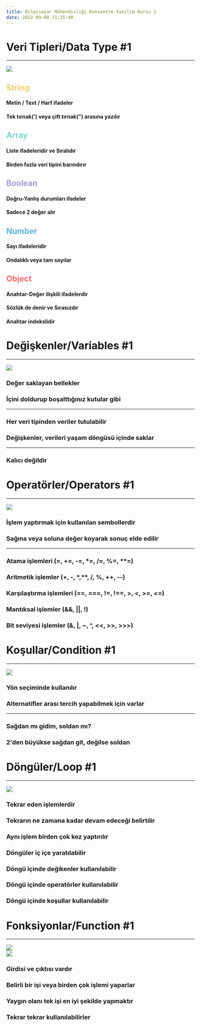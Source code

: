 ```yaml
---
title: Bilgisayar Mühendisliği Konsantre Yazılım Kursu 2
date: 2022-09-08 21:25:40
---
```


<!-- Section Begin -->

<!-- Page Begin -->
<div class="slider-content shadow">

# Veri Tipleri/Data Type #1

<hr />

<div class="container-fluid">
<div class="row row-no-gutters">
    <div class="col-md-4">
        <div class="p-2 mt-2">
            <div class="img-responsive text-center">
                <img src="/img/folio/data_types.jpg" class="h-md-4" />
            </div>
        </div>
    </div>
    <div class="col-md-8">
        <div class="row row-no-gutters">
            <div class="col-md-6">
                <h2 style="color:#f0cd67"><strong>String</strong></h2>
                <h4><i class="icon icon-right"></i> Metin / Text / Harf ifadeler</h4>
                <h4><i class="icon icon-right"></i> Tek tırnak(') veya çift tırnak(") arasına yazılır</h4>
                <h2 style="color:#77d7c6"><strong>Array</strong></h2>
                <h4><i class="icon icon-right"></i> Liste ifadeleridir ve Sıralıdır</h4>
                <h4><i class="icon icon-right"></i> Birden fazla veri tipini barındırır</h4>
                <h2 style="color:#a79cd4"><strong>Boolean</strong></h2>
                <h4><i class="icon icon-right"></i> Doğru-Yanlış durumları ifadeler</h4>
                <h4><i class="icon icon-right"></i> Sadece 2 değer alır</h4>
            </div>
            <div class="col-md-6">
                <h2 style="color:#5bb6d6"><strong>Number</strong></h2>
                <h4><i class="icon icon-right"></i> Sayı ifadeleridir</h4>
                <h4><i class="icon icon-right"></i> Ondalıklı veya tam sayılar</h4>
                <h2 style="color:#f06c6e"><strong>Object</strong></h2>
                <h4><i class="icon icon-right"></i> Anahtar-Değer ilişkili ifadelerdir</h4>
                <h4><i class="icon icon-right"></i> Sözlük de denir ve Sırasızdır</h4>
                <h4><i class="icon icon-right"></i> Anahtar indekslidir</h4>
            </div>
        </div>
    </div>

</div>

</div>

</div>
<!-- Page End -->

<!-- Section End -->

<!-- Section Begin -->

<!-- Page Begin -->
<div class="slider-content shadow">

# Değişkenler/Variables #1

<hr />

<div class="container-fluid">
<div class="row row-no-gutters">
    <div class="col-md-4">
        <div class="p-2 mt-2">
            <div class="img-responsive text-center">
                <img src="/img/folio/variables.jpg" class="h-md-4" />
            </div>
        </div>
    </div>
    <div class="col-md-8">
        <div class="p-2 mt-2">
            <h3><i class="icon icon-right"></i> Değer saklayan bellekler</h3>
            <h3><i class="icon icon-right"></i> İçini doldurup boşalttığınız kutular gibi</h3>
            <hr />
            <h3><i class="icon icon-right"></i> Her veri tipinden veriler tutulabilir</h3>
            <h3><i class="icon icon-right"></i> Değişkenler, verileri yaşam döngüsü içinde saklar</h3>
            <hr />
            <h3><i class="icon icon-right"></i> Kalıcı değildir</h3>
        </div>
    </div>

</div>

</div>

</div>
<!-- Page End -->

<!-- Section End -->

<!-- Section Begin -->

<!-- Page Begin -->
<div class="slider-content shadow">

# Operatörler/Operators #1

<hr />

<div class="container-fluid">
<div class="row row-no-gutters">
    <div class="col-md-4">
        <div class="p-2 mt-2">
            <div class="img-responsive text-center">
                <img src="/img/folio/operator.jpg" class="h-md-4" />
            </div>
        </div>
    </div>
    <div class="col-md-8">
        <div class="p-2 mt-2">
            <h3><i class="icon icon-right"></i> İşlem yaptırmak için kullanılan sembollerdir</h3>
            <h3><i class="icon icon-right"></i> Sağına veya soluna değer koyarak sonuç elde edilir</h3>
            <hr />
            <h3><i class="icon icon-right"></i> Atama işlemleri (=, +=, -=, *=, /=, %=, **=)</h3>
<h3><i class="icon icon-right"></i> Aritmetik işlemler (+, -, *,**, /, %, ++, --)</h3>
            <h3><i class="icon icon-right"></i> Karşılaştırma işlemleri (==, ===, !=, !==, &gt;, &lt;, &gt;=, &lt;=)</h3>
            <h3><i class="icon icon-right"></i> Mantıksal işlemler (&&, ||, !)</h3>
            <h3><i class="icon icon-right"></i> Bit seviyesi işlemler (&, |, ~, ^, &lt;&lt;, &gt;&gt;, &gt;&gt;&gt;)</h3>
        </div>
    </div>

</div>

</div>

</div>
<!-- Page End -->

<!-- Section End -->

<!-- Section Begin -->

<!-- Page Begin -->
<div class="slider-content shadow">

# Koşullar/Condition #1

<hr />

<div class="container-fluid">
<div class="row row-no-gutters">
    <div class="col-md-4">
        <div class="p-2 mt-2">
            <div class="img-responsive text-center">
                <img src="/img/folio/condition.jpg" class="h-md-4" />
            </div>
        </div>
    </div>
    <div class="col-md-8">
        <div class="p-2 mt-2">
            <h3><i class="icon icon-right"></i> Yön seçiminde kullanılır</h3>
            <h3><i class="icon icon-right"></i> Alternatifler arası tercih yapabilmek için varlar</h3>
            <hr />
            <h3><i class="icon icon-right"></i> Sağdan mı gidim, soldan mı?</h3>
            <h3><i class="icon icon-right"></i> 2'den büyükse sağdan git, değilse soldan</h3>
        </div>
    </div>

</div>

</div>

</div>
<!-- Page End -->

<!-- Section End -->

<!-- Section Begin -->

<!-- Page Begin -->
<div class="slider-content shadow">

# Döngüler/Loop #1

<hr />

<div class="container-fluid">
<div class="row row-no-gutters">
    <div class="col-md-4">
        <div class="p-2 mt-2">
            <div class="img-responsive text-center">
                <img src="/img/folio/cycle.jpg" class="h-md-4" />
            </div>
        </div>
    </div>
    <div class="col-md-8">
        <div class="p-2 mt-2">
            <h3><i class="icon icon-right"></i> Tekrar eden işlemlerdir</h3>
            <h3><i class="icon icon-right"></i> Tekrarın ne zamana kadar devam edeceği belirtilir</h3>
            <h3><i class="icon icon-right"></i> Aynı işlem birden çok kez yaptırılır</h3>
            <h3><i class="icon icon-right"></i> Döngüler iç içe yaratılabilir</h3>
            <h3><i class="icon icon-right"></i> Döngü içinde değikenler kullanılabilir</h3>
            <h3><i class="icon icon-right"></i> Döngü içinde operatörler kullanılabilir</h3>
            <h3><i class="icon icon-right"></i> Döngü içinde koşullar kullanılabilir</h3>
        </div>
    </div>

</div>

</div>

</div>
<!-- Page End -->

<!-- Section End -->

<!-- Section Begin -->

<!-- Page Begin -->
<div class="slider-content shadow">

# Fonksiyonlar/Function #1

<hr />

<div class="container-fluid">
<div class="row row-no-gutters">
    <div class="col-md-4">
        <div class="p-2 mt-2">
            <div class="img-responsive text-center">
                <img src="/img/folio/440px-Function_machine2.svg.png" class="h-md-4" />
            </div>
        </div>
    </div>
    <div class="col-md-4">
        <div class="p-2 mt-2">
            <div class="img-responsive text-center">
                <img src="/img/folio/1.6-basicfunctionmachine.gif" class="h-md-4" />
            </div>
        </div>
    </div>
    <div class="col-md-4">
        <div class="p-2 mt-2">
            <h3><i class="icon icon-right"></i> Girdisi ve çıktısı vardır</h3>
            <h3><i class="icon icon-right"></i> Belirli bir işi veya birden çok işlemi yaparlar</h3>
            <h3><i class="icon icon-right"></i> Yaygın olanı tek işi en iyi şekilde yapmaktır</h3>
            <h3><i class="icon icon-right"></i> Tekrar tekrar kullanılabilirler</h3>
        </div>
    </div>

</div>

</div>

</div>
<!-- Page End -->

<!-- Section End -->